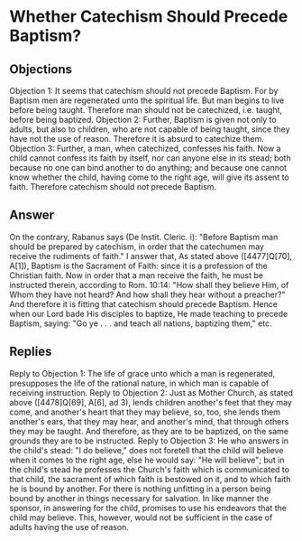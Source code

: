 # Whether Catechism Should Precede Baptism?
## Objections
Objection 1: It seems that catechism should not precede Baptism. For by Baptism men are regenerated unto the spiritual life. But man begins to live before being taught. Therefore man should not be catechized, i.e. taught, before being baptized.
Objection 2: Further, Baptism is given not only to adults, but also to children, who are not capable of being taught, since they have not the use of reason. Therefore it is absurd to catechize them.
Objection 3: Further, a man, when catechized, confesses his faith. Now a child cannot confess its faith by itself, nor can anyone else in its stead; both because no one can bind another to do anything; and because one cannot know whether the child, having come to the right age, will give its assent to faith. Therefore catechism should not precede Baptism.
## Answer
On the contrary, Rabanus says (De Instit. Cleric. i): "Before Baptism man should be prepared by catechism, in order that the catechumen may receive the rudiments of faith."
I answer that, As stated above ([4477]Q[70], A[1]), Baptism is the Sacrament of Faith: since it is a profession of the Christian faith. Now in order that a man receive the faith, he must be instructed therein, according to Rom. 10:14: "How shall they believe Him, of Whom they have not heard? And how shall they hear without a preacher?" And therefore it is fitting that catechism should precede Baptism. Hence when our Lord bade His disciples to baptize, He made teaching to precede Baptism, saying: "Go ye . . . and teach all nations, baptizing them," etc.
## Replies
Reply to Objection 1: The life of grace unto which a man is regenerated, presupposes the life of the rational nature, in which man is capable of receiving instruction.
Reply to Objection 2: Just as Mother Church, as stated above ([4478]Q[69], A[6], ad 3), lends children another's feet that they may come, and another's heart that they may believe, so, too, she lends them another's ears, that they may hear, and another's mind, that through others they may be taught. And therefore, as they are to be baptized, on the same grounds they are to be instructed.
Reply to Objection 3: He who answers in the child's stead: "I do believe," does not foretell that the child will believe when it comes to the right age, else he would say: "He will believe"; but in the child's stead he professes the Church's faith which is communicated to that child, the sacrament of which faith is bestowed on it, and to which faith he is bound by another. For there is nothing unfitting in a person being bound by another in things necessary for salvation. In like manner the sponsor, in answering for the child, promises to use his endeavors that the child may believe. This, however, would not be sufficient in the case of adults having the use of reason.